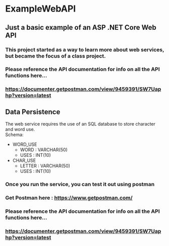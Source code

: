# ExampleWebAPI

## Just a basic example of an ASP .NET Core Web API
### This project started as a way to learn more about web services, but became the focus of a class project.

### Please reference the API documentation for info on all the API functions here...
### https://documenter.getpostman.com/view/9459391/SW7Uaphp?version=latest

## Data Persistence
The web service requires the use of an SQL database to store character and word use.  
Schema:  
* WORD_USE  
  * WORD : VARCHAR(50)  
  * USES : INT(10)  
* CHAR_USE  
  * LETTER : VARCHAR(50)  
  * USES : INT(10)  
  
### Once you run the service, you can test it out using postman
### Get Postman here : https://www.getpostman.com/

### Please reference the API documentation for info on all the API functions here...
### https://documenter.getpostman.com/view/9459391/SW7Uaphp?version=latest


